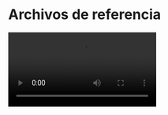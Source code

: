 # Archivos de referencia

<video controls>
    <source src="https://digi21.blob.core.windows.net/videos-ayuda/desarrollo/28.%20Archivos%20de%20referencia.mp4" type="video/mp4">
</video>




